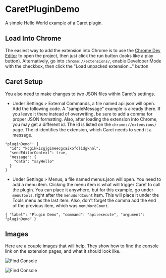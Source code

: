# CaretPluginDemo
A simple Hello World example of a Caret plugin.

## Load Into Chrome
The easiest way to add the extension into Chrome is to use the [Chrome Dev Editor](https://chrome.google.com/webstore/detail/chrome-dev-editor-develop/pnoffddplpippgcfjdhbmhkofpnaalpg) to open the project, then just click the run button (looks like a play button). Alternatively, go into `chrome://extensions/`, enable Developer Mode with the checkbox, then click the "Load unpacked extension..." button.

## Caret Setup
You also need to make changes to two JSON files within Caret's settings.

* Under Settings > External Commands, a file named api.json will open. Add the following code. A "sampleMessage" example is already there. If you leave it there instead of overwriting, be sure to add a comma for proper JSON formatting. Also, after loading the extension into Chrome, you may get a different id. The id is listed on the `chrome://extensions/` page. The id identifies the extension, which Caret needs to send it a message.
```
"pluginDemo": {
  "id": "kcgikkicgjgimeecgcaikofclidgknnl",
  "sendEditorContext": true,
  "message": {
    "data": "sayHello"
  }
}
```

* Under Settings > Menus, a file named menus.json will open. You need to add a menu item. Clicking the menu item is what will trigger Caret to call the plugin. You can place it anywhere, but for this example, go under `menuTools`, right after the `menuWordCount` item. This will place it under the Tools menu as the last item. Also, don't forget the comma add the end of the previous item, which was `menuWordCount`.
```
{ "label": "Plugin Demo", "command": "api:execute", "argument": "pluginDemo" }
```

## Images
Here are a couple images that will help. They show how to find the console link on the extension pages, and what it should look like.

![Find Console](http://i.imgur.com/BkkIXGI.png)

![Find Console](http://i.imgur.com/0WFnAOf.png)
